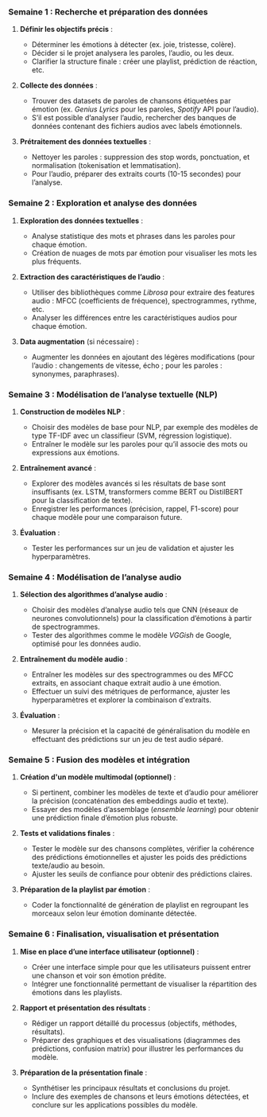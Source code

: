 ### **Semaine 1 : Recherche et préparation des données**
1. **Définir les objectifs précis** :
   - Déterminer les émotions à détecter (ex. joie, tristesse, colère).
   - Décider si le projet analysera les paroles, l’audio, ou les deux.
   - Clarifier la structure finale : créer une playlist, prédiction de réaction, etc.

2. **Collecte des données** :
   - Trouver des datasets de paroles de chansons étiquetées par émotion (ex. *Genius Lyrics* pour les paroles, *Spotify* API pour l’audio).
   - S’il est possible d’analyser l’audio, rechercher des banques de données contenant des fichiers audios avec labels émotionnels.

3. **Prétraitement des données textuelles** :
   - Nettoyer les paroles : suppression des stop words, ponctuation, et normalisation (tokenisation et lemmatisation).
   - Pour l’audio, préparer des extraits courts (10-15 secondes) pour l’analyse.

### **Semaine 2 : Exploration et analyse des données**
1. **Exploration des données textuelles** :
   - Analyse statistique des mots et phrases dans les paroles pour chaque émotion.
   - Création de nuages de mots par émotion pour visualiser les mots les plus fréquents.

2. **Extraction des caractéristiques de l’audio** :
   - Utiliser des bibliothèques comme *Librosa* pour extraire des features audio : MFCC (coefficients de fréquence), spectrogrammes, rythme, etc.
   - Analyser les différences entre les caractéristiques audios pour chaque émotion.

3. **Data augmentation** (si nécessaire) :
   - Augmenter les données en ajoutant des légères modifications (pour l’audio : changements de vitesse, écho ; pour les paroles : synonymes, paraphrases).

### **Semaine 3 : Modélisation de l’analyse textuelle (NLP)**
1. **Construction de modèles NLP** :
   - Choisir des modèles de base pour NLP, par exemple des modèles de type TF-IDF avec un classifieur (SVM, régression logistique).
   - Entraîner le modèle sur les paroles pour qu’il associe des mots ou expressions aux émotions.

2. **Entraînement avancé** :
   - Explorer des modèles avancés si les résultats de base sont insuffisants (ex. LSTM, transformers comme BERT ou DistilBERT pour la classification de texte).
   - Enregistrer les performances (précision, rappel, F1-score) pour chaque modèle pour une comparaison future.

3. **Évaluation** :
   - Tester les performances sur un jeu de validation et ajuster les hyperparamètres.

### **Semaine 4 : Modélisation de l’analyse audio**
1. **Sélection des algorithmes d’analyse audio** :
   - Choisir des modèles d’analyse audio tels que CNN (réseaux de neurones convolutionnels) pour la classification d’émotions à partir de spectrogrammes.
   - Tester des algorithmes comme le modèle *VGGish* de Google, optimisé pour les données audio.

2. **Entraînement du modèle audio** :
   - Entraîner les modèles sur des spectrogrammes ou des MFCC extraits, en associant chaque extrait audio à une émotion.
   - Effectuer un suivi des métriques de performance, ajuster les hyperparamètres et explorer la combinaison d'extraits.

3. **Évaluation** :
   - Mesurer la précision et la capacité de généralisation du modèle en effectuant des prédictions sur un jeu de test audio séparé.

### **Semaine 5 : Fusion des modèles et intégration**
1. **Création d'un modèle multimodal (optionnel)** :
   - Si pertinent, combiner les modèles de texte et d’audio pour améliorer la précision (concaténation des embeddings audio et texte).
   - Essayer des modèles d’assemblage (*ensemble learning*) pour obtenir une prédiction finale d’émotion plus robuste.

2. **Tests et validations finales** :
   - Tester le modèle sur des chansons complètes, vérifier la cohérence des prédictions émotionnelles et ajuster les poids des prédictions texte/audio au besoin.
   - Ajuster les seuils de confiance pour obtenir des prédictions claires.

3. **Préparation de la playlist par émotion** :
   - Coder la fonctionnalité de génération de playlist en regroupant les morceaux selon leur émotion dominante détectée.

### **Semaine 6 : Finalisation, visualisation et présentation**
1. **Mise en place d’une interface utilisateur (optionnel)** :
   - Créer une interface simple pour que les utilisateurs puissent entrer une chanson et voir son émotion prédite.
   - Intégrer une fonctionnalité permettant de visualiser la répartition des émotions dans les playlists.

2. **Rapport et présentation des résultats** :
   - Rédiger un rapport détaillé du processus (objectifs, méthodes, résultats).
   - Préparer des graphiques et des visualisations (diagrammes des prédictions, confusion matrix) pour illustrer les performances du modèle.

3. **Préparation de la présentation finale** :
   - Synthétiser les principaux résultats et conclusions du projet.
   - Inclure des exemples de chansons et leurs émotions détectées, et conclure sur les applications possibles du modèle.
